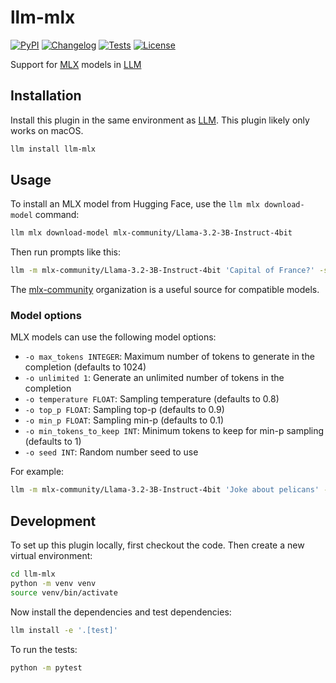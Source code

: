 # llm-mlx

[![PyPI](https://img.shields.io/pypi/v/llm-mlx.svg)](https://pypi.org/project/llm-mlx/)
[![Changelog](https://img.shields.io/github/v/release/simonw/llm-mlx?include_prereleases&label=changelog)](https://github.com/simonw/llm-mlx/releases)
[![Tests](https://github.com/simonw/llm-mlx/actions/workflows/test.yml/badge.svg)](https://github.com/simonw/llm-mlx/actions/workflows/test.yml)
[![License](https://img.shields.io/badge/license-Apache%202.0-blue.svg)](https://github.com/simonw/llm-mlx/blob/main/LICENSE)

Support for [MLX](https://github.com/ml-explore/mlx) models in [LLM](https://llm.datasette.io/)

## Installation

Install this plugin in the same environment as [LLM](https://llm.datasette.io/). This plugin likely only works on macOS.
```bash
llm install llm-mlx
```
## Usage

To install an MLX model from Hugging Face, use the `llm mlx download-model` command:

```bash
llm mlx download-model mlx-community/Llama-3.2-3B-Instruct-4bit
```
Then run prompts like this:
```bash
llm -m mlx-community/Llama-3.2-3B-Instruct-4bit 'Capital of France?' -s 'you are a pelican'
```
The [mlx-community](https://huggingface.co/mlx-community) organization is a useful source for compatible models.

### Model options

MLX models can use the following model options:

- `-o max_tokens INTEGER`: Maximum number of tokens to generate in the completion (defaults to 1024)
- `-o unlimited 1`: Generate an unlimited number of tokens in the completion
- `-o temperature FLOAT`: Sampling temperature (defaults to 0.8)
- `-o top_p FLOAT`: Sampling top-p (defaults to 0.9)
- `-o min_p FLOAT`: Sampling min-p (defaults to 0.1)
- `-o min_tokens_to_keep INT`: Minimum tokens to keep for min-p sampling (defaults to 1)
- `-o seed INT`: Random number seed to use

For example:
```bash
llm -m mlx-community/Llama-3.2-3B-Instruct-4bit 'Joke about pelicans' -o max_tokens 60 -o temperature 1.0
```

## Development

To set up this plugin locally, first checkout the code. Then create a new virtual environment:
```bash
cd llm-mlx
python -m venv venv
source venv/bin/activate
```
Now install the dependencies and test dependencies:
```bash
llm install -e '.[test]'
```
To run the tests:
```bash
python -m pytest
```
